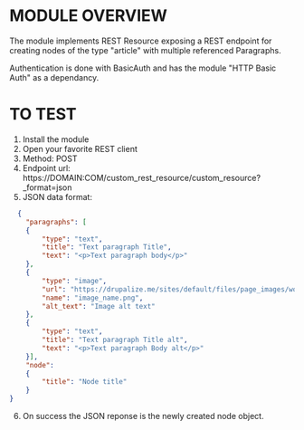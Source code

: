 # MODULE OVERVIEW

The module implements REST Resource exposing a REST endpoint for creating nodes of the type "article" with multiple referenced Paragraphs.

Authentication is done with BasicAuth and has the module "HTTP Basic Auth" as a dependancy.

# TO TEST

1. Install the module
2. Open your favorite REST client
3. Method: POST
4. Endpoint url: https://DOMAIN:COM/custom_rest_resource/custom_resource?_format=json
5. JSON data format:
```json
  {
	"paragraphs": [
	{
		"type": "text",
		"title": "Text paragraph Title",
		"text": "<p>Text paragraph body</p>"
	},
	{
		"type": "image",
		"url": "https://drupalize.me/sites/default/files/page_images/wordmark2_blue_rgb.png",
		"name": "image_name.png",
		"alt_text": "Image alt text"
	},
	{
		"type": "text",
		"title": "Text paragraph Title alt",
		"text": "<p>Text paragraph Body alt</p>"
	}],
	"node":
	{
		"title": "Node title"
	}
}
```
6. On success the JSON reponse is the newly created node object.
